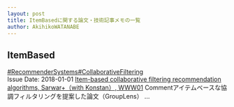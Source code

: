 ```yaml
---
layout: post
title: ItemBasedに関する論文・技術記事メモの一覧
author: AkihikoWATANABE
---
```

## ItemBased
<div class="visible-content">
<a class="button" href="articles/RecommenderSystems.html">#RecommenderSystems</a><a class="button" href="articles/CollaborativeFiltering.html">#CollaborativeFiltering</a><br><span class="issue_date">Issue Date: 2018-01-01</span>
<a href="https://github.com/AkihikoWatanabe/paper_notes/issues/179">Item-based collaborative filtering recommendation algorithms, Sarwar+（with Konstan）, WWW01</a>
<span class="snippet"><span>Comment</span>アイテムベースな協調フィルタリングを提案した論文（GroupLens） ...</span>
</div>
